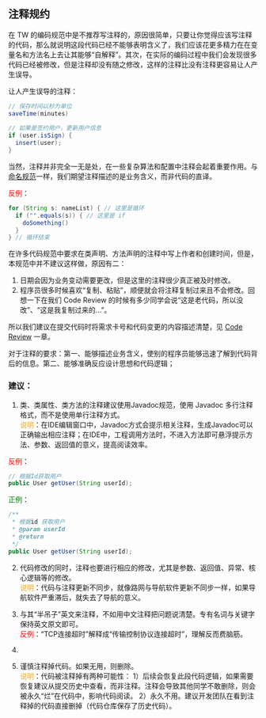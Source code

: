 ## 注释规约

在 TW 的编码规范中是不推荐写注释的，原因很简单，只要让你觉得应该写注释的代码，那么就说明这段代码已经不能够表明含义了，我们应该花更多精力在在变量名和方法名上去让其能够“自解释”。其次，在实际的编码过程中我们会发现很多代码已经被修改，但是注释却没有随之修改，这样的注释比没有注释更容易让人产生误导。

让人产生误导的注释：

```java
// 保存时间以秒为单位
saveTime(minutes)
  
// 如果是签约用户，更新用户信息
if (user.isSign) {
  insert(user);
}
```

当然，注释并非完全一无是处，在一些复杂算法和配置中注释会起着重要作用。与[命名规范](docs/naming.md)一样，我们期望注释描述的是业务含义，而非代码的直译。

<span style="color:red">反例</span>：

```java
for (String s: nameList) { // 这里是循环
  if ("".equals(s)) { // 这里是 if
    doSomething()
  }
} // 循环结束
```

在许多代码规范中要求在类声明、方法声明的注释中写上作者和创建时间，但是，本规范中并不建议这样做，原因有二：

1. 日期会因为业务变动需要更改，但是这里的注释很少真正被及时修改。
2. 程序员很多时候喜欢“复制、粘贴”，顺便就会将注释复制过来且不会修改。回想一下在我们 Code Review 的时候有多少同学会说“这是老代码，所以没改”、“这是我复制过来的...”。

所以我们建议在提交代码时将需求卡号和代码变更的内容描述清楚，见 [Code Review](docs/code-review.md) 一章。

对于注释的要求：第一、能够描述业务含义，使别的程序员能够迅速了解到代码背后的信息。第二、能够准确反应设计思想和代码逻辑；

### 建议：

1. 类、类属性、类方法的注释建议使用Javadoc规范，使用 Javadoc 多行注释格式，而不是使用单行注释方式。 
  <br><span style="color:orange">说明</span>：在IDE编辑窗口中，Javadoc方式会提示相关注释，生成Javadoc可以正确输出相应注释；在IDE中，工程调用方法时，不进入方法即可悬浮提示方法、参数、返回值的意义，提高阅读效率。 

  <span style="color:red">反例</span>：

  ```java
  // 根据Id获取用户
  public User getUser(String userId);
  ```

  <span style="color:green">正例</span>：

  ```java
  /**
   * 根据id 获取用户
   * @param userId
   * @return 
   */
  public User getUser(String userId);
  ```
  

  
2. 代码修改的同时，注释也要进行相应的修改，尤其是参数、返回值、异常、核心逻辑等的修改。 
   <br><span style="color:orange">说明</span>：代码与注释更新不同步，就像路网与导航软件更新不同步一样，如果导航软件严重滞后，就失去了导航的意义。 

3. 与其“半吊子”英文来注释，不如用中文注释把问题说清楚。专有名词与关键字保持英文原文即可。
   <br><span style="color:red">反例</span>：“TCP连接超时”解释成“传输控制协议连接超时”，理解反而费脑筋。 

4. 

5. 谨慎注释掉代码。如果无用，则删除。 
  <br><span style="color:orange">说明</span>：代码被注释掉有两种可能性：
  1）后续会恢复此段代码逻辑，如果需要恢复建议从提交历史中查看，而非注释。注释会导致其他同学不敢删除，则会被永久“烂”在代码中，影响代码阅读。
  2）永久不用。建议开发团队在看到注释掉的代码直接删掉（代码仓库保存了历史代码）。 

  